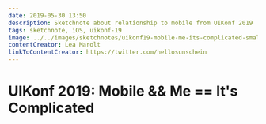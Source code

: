 ```yaml
---
date: 2019-05-30 13:50
description: Sketchnote about relationship to mobile from UIKonf 2019
tags: sketchnote, iOS, uikonf-19
image: ../../images/sketchnotes/uikonf19-mobile-me-its-complicated-small.jpg
contentCreator: Lea Marolt
linkToContentCreator: https://twitter.com/hellosunschein
---
```


# UIKonf 2019: Mobile && Me == It's Complicated
